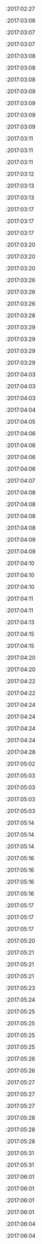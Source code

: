  :2017:02:27

 :2017:03:06

 :2017:03:07

 :2017:03:07

 :2017:03:08

 :2017:03:08

 :2017:03:08

 :2017:03:09

 :2017:03:09

 :2017:03:09

 :2017:03:09

 :2017:03:11

 :2017:03:11

 :2017:03:11

 :2017:03:12

 :2017:03:13

 :2017:03:13

 :2017:03:17

 :2017:03:17

 :2017:03:17

 :2017:03:20

 :2017:03:20

 :2017:03:20

 :2017:03:26

 :2017:03:26

 :2017:03:26

 :2017:03:28

 :2017:03:29

 :2017:03:29

 :2017:03:29

 :2017:03:29

 :2017:04:03

 :2017:04:03

 :2017:04:03

 :2017:04:04

 :2017:04:05

 :2017:04:06

 :2017:04:06

 :2017:04:06

 :2017:04:06

 :2017:04:07

 :2017:04:08

 :2017:04:08

 :2017:04:08

 :2017:04:08

 :2017:04:09

 :2017:04:09

 :2017:04:10

 :2017:04:10

 :2017:04:10

 :2017:04:11

 :2017:04:11

 :2017:04:13

 :2017:04:15

 :2017:04:15

 :2017:04:20

 :2017:04:20

 :2017:04:22

 :2017:04:22

 :2017:04:24

 :2017:04:24

 :2017:04:24

 :2017:04:24

 :2017:04:28

 :2017:05:02

 :2017:05:03

 :2017:05:03

 :2017:05:03

 :2017:05:03

 :2017:05:14

 :2017:05:14

 :2017:05:14

 :2017:05:16

 :2017:05:16

 :2017:05:16

 :2017:05:16

 :2017:05:17

 :2017:05:17

 :2017:05:17

 :2017:05:20

 :2017:05:21

 :2017:05:21

 :2017:05:21

 :2017:05:23

 :2017:05:24

 :2017:05:25

 :2017:05:25

 :2017:05:25

 :2017:05:25

 :2017:05:26

 :2017:05:26

 :2017:05:27

 :2017:05:27

 :2017:05:27

 :2017:05:28

 :2017:05:28

 :2017:05:28

 :2017:05:31

 :2017:05:31

 :2017:06:01

 :2017:06:01

 :2017:06:01

 :2017:06:01

 :2017:06:04

 :2017:06:04

